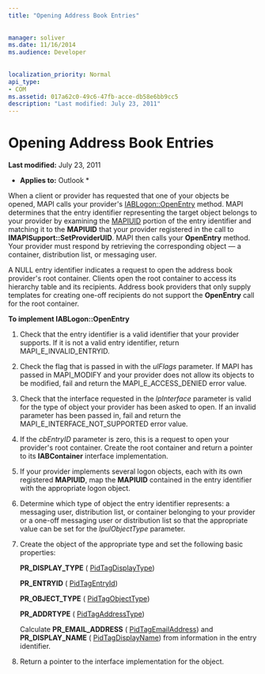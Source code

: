 ```yaml
---
title: "Opening Address Book Entries"
 
 
manager: soliver
ms.date: 11/16/2014
ms.audience: Developer
 
 
localization_priority: Normal
api_type:
- COM
ms.assetid: 017a62c0-49c6-47fb-acce-db58e6bb9cc5
description: "Last modified: July 23, 2011"
---
```


# Opening Address Book Entries

 **Last modified:** July 23, 2011 
  
 * **Applies to:** Outlook * 
  
When a client or provider has requested that one of your objects be opened, MAPI calls your provider's [IABLogon::OpenEntry](iablogon-openentry.md) method. MAPI determines that the entry identifier representing the target object belongs to your provider by examining the [MAPIUID](mapiuid.md) portion of the entry identifier and matching it to the **MAPIUID** that your provider registered in the call to **IMAPISupport::SetProviderUID**. MAPI then calls your **OpenEntry** method. Your provider must respond by retrieving the corresponding object — a container, distribution list, or messaging user. 
  
A NULL entry identifier indicates a request to open the address book provider's root container. Clients open the root container to access its hierarchy table and its recipients. Address book providers that only supply templates for creating one-off recipients do not support the **OpenEntry** call for the root container. 
  
 **To implement IABLogon::OpenEntry**
  
1. Check that the entry identifier is a valid identifier that your provider supports. If it is not a valid entry identifier, return MAPI_E_INVALID_ENTRYID. 
    
2. Check the flag that is passed in with the  _ulFlags_ parameter. If MAPI has passed in MAPI_MODIFY and your provider does not allow its objects to be modified, fail and return the MAPI_E_ACCESS_DENIED error value. 
    
3. Check that the interface requested in the  _lpInterface_ parameter is valid for the type of object your provider has been asked to open. If an invalid parameter has been passed in, fail and return the MAPI_E_INTERFACE_NOT_SUPPORTED error value. 
    
4. If the  _cbEntryID_ parameter is zero, this is a request to open your provider's root container. Create the root container and return a pointer to its **IABContainer** interface implementation. 
    
5. If your provider implements several logon objects, each with its own registered **MAPIUID**, map the **MAPIUID** contained in the entry identifier with the appropriate logon object. 
    
6. Determine which type of object the entry identifier represents: a messaging user, distribution list, or container belonging to your provider or a one-off messaging user or distribution list so that the appropriate value can be set for the  _lpulObjectType_ parameter. 
    
7. Create the object of the appropriate type and set the following basic properties:
    
    **PR_DISPLAY_TYPE** ( [PidTagDisplayType](pidtagdisplaytype-canonical-property.md))
    
    **PR_ENTRYID** ( [PidTagEntryId](pidtagentryid-canonical-property.md))
    
    **PR_OBJECT_TYPE** ( [PidTagObjectType](pidtagobjecttype-canonical-property.md))
    
    **PR_ADDRTYPE** ( [PidTagAddressType](pidtagaddresstype-canonical-property.md))
    
    Calculate **PR_EMAIL_ADDRESS** ( [PidTagEmailAddress](pidtagemailaddress-canonical-property.md)) and **PR_DISPLAY_NAME** ( [PidTagDisplayName](pidtagdisplayname-canonical-property.md)) from information in the entry identifier.
    
8. Return a pointer to the interface implementation for the object. 
    

